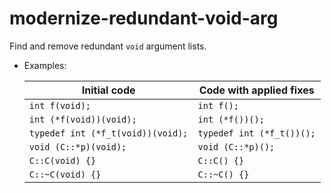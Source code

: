 # modernize-redundant-void-arg

Find and remove redundant `void` argument lists.

  - Examples:
    
    <table>
    <thead>
    <tr class="header">
    <th>Initial code</th>
    <th>Code with applied fixes</th>
    </tr>
    </thead>
    <tbody>
    <tr class="odd">
    <td><code>int f(void);</code></td>
    <td><code>int f();</code></td>
    </tr>
    <tr class="even">
    <td><code>int (*f(void))(void);</code></td>
    <td><code>int (*f())();</code></td>
    </tr>
    <tr class="odd">
    <td><code>typedef int (*f_t(void))(void);</code></td>
    <td><code>typedef int (*f_t())();</code></td>
    </tr>
    <tr class="even">
    <td><code>void (C::*p)(void);</code></td>
    <td><code>void (C::*p)();</code></td>
    </tr>
    <tr class="odd">
    <td><code>C::C(void) {}</code></td>
    <td><code>C::C() {}</code></td>
    </tr>
    <tr class="even">
    <td><code>C::~C(void) {}</code></td>
    <td><code>C::~C() {}</code></td>
    </tr>
    </tbody>
    </table>
